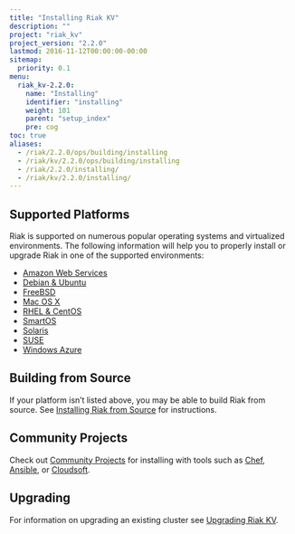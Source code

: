 ```yaml
---
title: "Installing Riak KV"
description: ""
project: "riak_kv"
project_version: "2.2.0"
lastmod: 2016-11-12T00:00:00-00:00
sitemap:
  priority: 0.1
menu:
  riak_kv-2.2.0:
    name: "Installing"
    identifier: "installing"
    weight: 101
    parent: "setup_index"
    pre: cog
toc: true
aliases:
  - /riak/2.2.0/ops/building/installing
  - /riak/kv/2.2.0/ops/building/installing
  - /riak/2.2.0/installing/
  - /riak/kv/2.2.0/installing/
---
```


[install aws]: {{<baseurl>}}riak/kv/2.2.0/setup/installing/amazon-web-services
[install debian & ubuntu]: {{<baseurl>}}riak/kv/2.2.0/setup/installing/debian-ubuntu
[install freebsd]: {{<baseurl>}}riak/kv/2.2.0/setup/installing/freebsd
[install mac osx]: {{<baseurl>}}riak/kv/2.2.0/setup/installing/mac-osx
[install rhel & centos]: {{<baseurl>}}riak/kv/2.2.0/setup/installing/rhel-centos
[install smartos]: {{<baseurl>}}riak/kv/2.2.0/setup/installing/smartos
[install solaris]: {{<baseurl>}}riak/kv/2.2.0/setup/installing/solaris
[install suse]: {{<baseurl>}}riak/kv/2.2.0/setup/installing/suse
[install windows azure]: {{<baseurl>}}riak/kv/2.2.0/setup/installing/windows-azure
[install source index]: {{<baseurl>}}riak/kv/2.2.0/setup/installing/source
[community projects]: {{<baseurl>}}community/projects
[upgrade index]: {{<baseurl>}}riak/kv/2.2.0/setup/upgrading

## Supported Platforms

Riak is supported on numerous popular operating systems and virtualized
environments. The following information will help you to
properly install or upgrade Riak in one of the supported environments:

  * [Amazon Web Services][install aws]
  * [Debian & Ubuntu][install debian & ubuntu]
  * [FreeBSD][install freebsd]
  * [Mac OS X][install mac osx]
  * [RHEL & CentOS][install rhel & centos]
  * [SmartOS][install smartos]
  * [Solaris][install solaris]
  * [SUSE][install suse]
  * [Windows Azure][install windows azure]

## Building from Source

If your platform isn’t listed above, you may be able to build Riak from source. See [Installing Riak from Source][install source index] for instructions.

## Community Projects

Check out [Community Projects][community projects] for installing with tools such as [Chef](https://www.chef.io/chef/), [Ansible](http://www.ansible.com/), or [Cloudsoft](http://www.cloudsoftcorp.com/).

## Upgrading

For information on upgrading an existing cluster see [Upgrading Riak KV][upgrade index].
